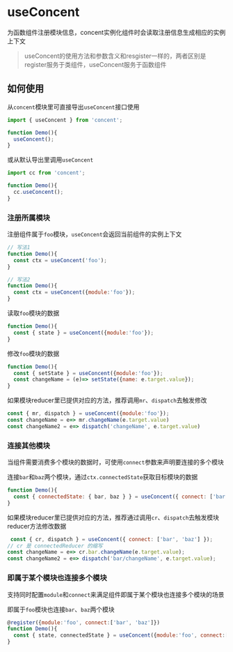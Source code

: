 # useConcent
为函数组件注册模块信息，concent实例化组件时会读取注册信息生成相应的实例上下文
> useConcent的使用方法和参数含义和resgister一样的，两者区别是register服务于类组件，useConcent服务于函数组件


## 如何使用
从`concent`模块里可直接导出`useConcent`接口使用
```js
import { useConcent } from 'concent';

function Demo(){
  useConcent();
}
```

或从默认导出里调用`useConcent`
```js
import cc from 'concent';

function Demo(){
  cc.useConcent();
}
```

### 注册所属模块
注册组件属于`foo`模块，`useConcent`会返回当前组件的实例上下文

```js
// 写法1
function Demo(){
  const ctx = useConcent('foo');
}

// 写法2
function Demo(){
  const ctx = useConcent({module:'foo'});
}
```

读取`foo`模块的数据

```js
function Demo(){
  const { state } = useConcent({module:'foo'});
}
```

修改`foo`模块的数据

```js
function Demo(){
  const { setState } = useConcent({module:'foo'});
  const changeName = (e)=> setState({name: e.target.value});
}
```

如果模块reducer里已提供对应的方法，推荐调用`mr`、`dispatch`去触发修改

```js
const { mr, dispatch } = useConcent({module:'foo'});
const changeName = e=> mr.changeName(e.target.value)
const changeName2 = e=> dispatch('changeName', e.target.value)
```

### 连接其他模块
当组件需要消费多个模块的数据时，可使用`connect`参数来声明要连接的多个模块

连接`bar`和`baz`两个模块，通过`ctx.connectedState`获取目标模块的数据
```js
function Demo(){
  const { connectedState: { bar, baz } } = useConcent({ connect: ['bar', 'baz'] });
}
```

如果模块reducer里已提供对应的方法，推荐通过调用`cr`、`dispatch`去触发模块reducer方法修改数据
```js
 const { cr, dispatch } = useConcent({ connect: ['bar', 'baz'] });
// cr 是 connectedReducer 的缩写
const changeName = e=> cr.bar.changeName(e.target.value);
const changeName2 = e=> dispatch('bar/changeName', e.target.value);
```

### 即属于某个模块也连接多个模块
支持同时配置`module`和`connect`来满足组件即属于某个模块也连接多个模块的场景

即属于`foo`模块也连接`bar`、`baz`两个模块
```js
@register({module:'foo', connect:['bar', 'baz']})
function Demo(){
  const { state, connectedState } = useConcent({module:'foo', connect:['bar', 'baz']});
}
```
